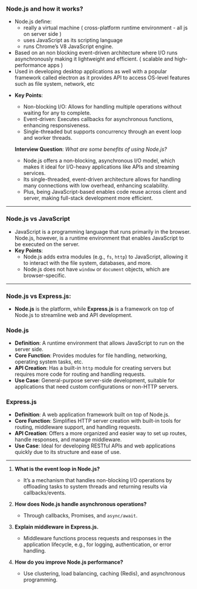 

### Node.js and how it works?

* Node.js define:
	* really a virtual machine ( cross-platform runtime environment - all js on server side )
	* uses JavaScript as its scripting language 
	* runs Chrome’s V8 JavaScript engine. 
* Based on an non blocking event-driven architecture where I/O runs asynchronously making it lightweight and efficient. ( scalable and high-performance apps ) 
* Used in developing desktop applications as well with a popular framework called electron as it provides API to access OS-level features such as file system, network, etc
- **Key Points**:
     - Non-blocking I/O: Allows for handling multiple operations without waiting for any to complete.
     - Event-driven: Executes callbacks for asynchronous functions, enhancing responsiveness.
     - Single-threaded but supports concurrency through an event loop and worker threads.



   **Interview Question**: *What are some benefits of using Node.js?*
   - Node.js offers a non-blocking, asynchronous I/O model, which makes it ideal for I/O-heavy applications like APIs and streaming services. 
   - Its single-threaded, event-driven architecture allows for handling many connections with low overhead, enhancing scalability. 
   - Plus, being JavaScript-based enables code reuse across client and server, making full-stack development more efficient.

---

### Node.js vs JavaScript
   -  JavaScript is a programming language that runs primarily in the browser. Node.js, however, is a runtime environment that enables JavaScript to be executed on the server.
   - **Key Points**:
     - Node.js adds extra modules (e.g., `fs`, `http`) to JavaScript, allowing it to interact with the file system, databases, and more.
     - Node.js does not have `window` or `document` objects, which are browser-specific.



---

### Node.js vs Express.js:

   - **Node.js** is the platform, while **Express.js** is a framework on top of Node.js to streamline web and API development.

### **Node.js**
   - **Definition**: A runtime environment that allows JavaScript to run on the server side.
   - **Core Function**: Provides modules for file handling, networking, operating system tasks, etc.
   - **API Creation**: Has a built-in `http` module for creating servers but requires more code for routing and handling requests.
   - **Use Case**: General-purpose server-side development, suitable for applications that need custom configurations or non-HTTP servers.

### **Express.js**
   - **Definition**: A web application framework built on top of Node.js.
   - **Core Function**: Simplifies HTTP server creation with built-in tools for routing, middleware support, and handling requests.
   - **API Creation**: Offers a more organized and easier way to set up routes, handle responses, and manage middleware.
   - **Use Case**: Ideal for developing RESTful APIs and web applications quickly due to its structure and ease of use.

---




1. **What is the event loop in Node.js?**
    
    - It’s a mechanism that handles non-blocking I/O operations by offloading tasks to system threads and returning results via callbacks/events.
2. **How does Node.js handle asynchronous operations?**
    
    - Through callbacks, Promises, and `async/await`.
3. **Explain middleware in Express.js.**
    
    - Middleware functions process requests and responses in the application lifecycle, e.g., for logging, authentication, or error handling.
4. **How do you improve Node.js performance?**
    
    - Use clustering, load balancing, caching (Redis), and asynchronous programming.













